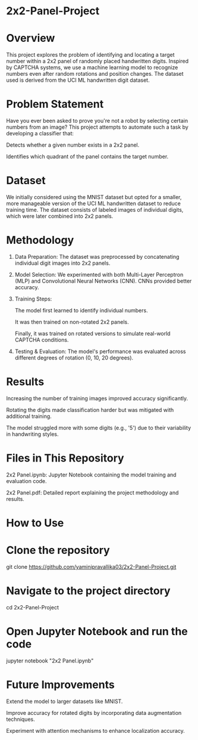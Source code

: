 # 2x2-Panel-Project


# Overview

This project explores the problem of identifying and locating a target number within a 2x2 panel of randomly placed handwritten digits. Inspired by CAPTCHA systems, we use a machine learning model to recognize numbers even after random rotations and position changes. The dataset used is derived from the UCI ML handwritten digit dataset.

# Problem Statement

Have you ever been asked to prove you're not a robot by selecting certain numbers from an image? This project attempts to automate such a task by developing a classifier that:

Detects whether a given number exists in a 2x2 panel.

Identifies which quadrant of the panel contains the target number.

# Dataset

We initially considered using the MNIST dataset but opted for a smaller, more manageable version of the UCI ML handwritten dataset to reduce training time. The dataset consists of labeled images of individual digits, which were later combined into 2x2 panels.

# Methodology

1. Data Preparation: The dataset was preprocessed by concatenating individual digit images into 2x2 panels.

2. Model Selection: We experimented with both Multi-Layer Perceptron (MLP) and Convolutional Neural Networks (CNN). CNNs provided better accuracy.

3. Training Steps:

    The model first learned to identify individual numbers.

    It was then trained on non-rotated 2x2 panels.

    Finally, it was trained on rotated versions to simulate real-world CAPTCHA conditions.

4. Testing & Evaluation: The model's performance was evaluated across different degrees of rotation (0, 10, 20 degrees).

# Results

Increasing the number of training images improved accuracy significantly.

Rotating the digits made classification harder but was mitigated with additional training.

The model struggled more with some digits (e.g., '5') due to their variability in handwriting styles.

# Files in This Repository

2x2 Panel.ipynb: Jupyter Notebook containing the model training and evaluation code.

2x2 Panel.pdf: Detailed report explaining the project methodology and results.

# How to Use

# Clone the repository
git clone https://github.com/yaminipravallika03/2x2-Panel-Project.git

# Navigate to the project directory
cd 2x2-Panel-Project

# Open Jupyter Notebook and run the code
jupyter notebook "2x2 Panel.ipynb"

# Future Improvements

Extend the model to larger datasets like MNIST.

Improve accuracy for rotated digits by incorporating data augmentation techniques.

Experiment with attention mechanisms to enhance localization accuracy.
